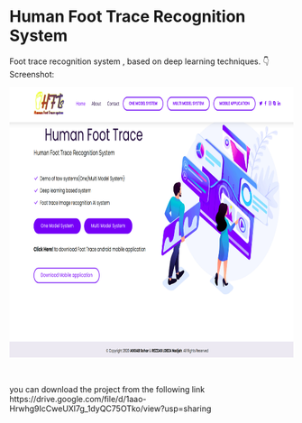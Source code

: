 # Human Foot Trace Recognition System
Foot trace recognition system , based on deep learning techniques.
:point_down: Screenshot:
<p align="center">
  <img src="https://github.com/REZZAGLOBZANadjah/FootSystem/blob/master/home.png" height="480px" alt="">
</p>

<p align="center">
  <img src="https://github.com/REZZAGLOBZANadjah/FootSystem/blob/master/humanFootTraceRecognitionSystem_SCREENRECORDNAJAH2020%20(1).gif" height="480px" alt="">
</p>
you can download the project from the following link 
https://drive.google.com/file/d/1aao-Hrwhg9IcCweUXl7g_1dyQC75OTko/view?usp=sharing

